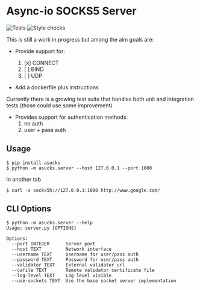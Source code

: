 # Async-io SOCKS5 Server


![Tests](https://github.com/gabriel-tincu/asucks/workflows/Test%20Suite/badge.svg)
![Style checks](https://github.com/gabriel-tincu/asucks/workflows/Lint/badge.svg)

This is still a work in progress but among the aim goals are:

- Provide support for:
   1) [x] CONNECT
   2) [ ] BIND
   3) [ ] UDP

- Add a dockerfile plus instructions

Currently there is a growing test suite that handles both unit and integration tests (those could use some improvement)

- Provides support for authentication methods:
   1) no auth
   2) user + pass auth

## Usage

```shell script
$ pip install asucks
$ python -m asucks.server --host 127.0.0.1 --port 1080
```

In another tab
```shell script
$ curl -x socks5h://127.0.0.1:1080 http://www.google.com/
```

## CLI Options

```shell script
$ python -m asucks.server --help
Usage: server.py [OPTIONS]

Options:
  --port INTEGER      Server port
  --host TEXT         Network interface
  --username TEXT     Username for user/pass auth
  --password TEXT     Password for user/pass auth
  --validator TEXT    External validator url
  --cafile TEXT       Remote validator certificate file
  --log-level TEXT    Log level visible
  --use-sockets TEXT  Use the base socket server implementation
```
